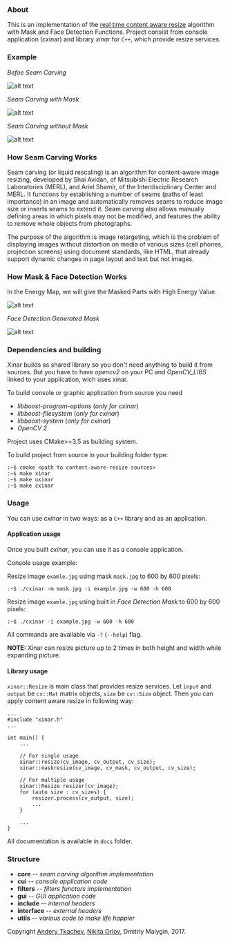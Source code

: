 ### About
This is an implementation of the 
[real time content aware resize](https://link.springer.com/article/10.1007/s11432-009-0041-9)
algorithm with Mask and Face Detection Functions.
Project consist from console application (cxinar) and library *xinar* for ```C++```, which provide resize services.

### Example
*Befoe Seam Carving*

![alt text](example/vie.jpg)

*Seam Carving with Mask*

![alt text](example/a.jpg)

*Seam Carving without Mask*

![alt text](example/a2.jpg)
### How Seam Carving Works
Seam carving (or liquid rescaling) is an algorithm for content-aware image resizing, developed by Shai Avidan, of Mitsubishi Electric Research Laboratories (MERL), and Ariel Shamir, of the Interdisciplinary Center and MERL. It functions by establishing a number of seams (paths of least importance) in an image and automatically removes seams to reduce image size or inserts seams to extend it. Seam carving also allows manually defining areas in which pixels may not be modified, and features the ability to remove whole objects from photographs.

The purpose of the algorithm is image retargeting, which is the problem of displaying images without distortion on media of various sizes (cell phones, projection screens) using document standards, like HTML, that already support dynamic changes in page layout and text but not images.

### How Mask & Face Detection Works
In the Energy Map, we will give the Masked Parts with High Energy Value.

![alt text](example/ab.jpg)

*Face Detection Generated Mask*

![alt text](example/cao.jpg)


### Dependencies and building

Xinar builds as shared library so you don't need anything to build it from sources.
But you have to have *opencv2* on your PC and *OpenCV_LIBS* linked to your application, wich uses xinar. 

To build console or graphic application from source you need
* *libboost-program-options* (*only for cxinar*)
* *libboost-filesystem* (*only for cxinar*)
* *libboost-system* (*only for cxinar*)
* *OpenCV 2*

Project uses CMake>=3.5 as building system.

To build project from source in your building folder type:

```
:~$ cmake <path to content-aware-resize sources>
:~$ make xinar
:~$ make uxinar
:~$ make cxinar
```

### Usage
You can use *cxinar* in two ways: as a ```C++``` library and as an application.


#### Application usage
Once you built *cxinar*, you can use it as a console application.

Console usage example:

Resize image ```examle.jpg``` using mask ```mask.jpg``` to 600 by 600 pixels:

```
:~$ ./cxinar -m mask.jpg -i example.jpg -w 600 -h 600
```

Resize image ```examle.jpg``` using built in *Face Detection Mask* to 600 by 600 pixels:

```
:~$ ./cxinar -i example.jpg -w 600 -h 600
```

All commands are available via ``` -? ``` (```--help```) flag.


**NOTE:** Xinar can resize picture up to 2 times in both height and width 
while expanding picture.

#### Library usage

```xinar::Resize``` is main class that provides resize services.
Let ```input``` and ```output``` be ```cv::Mat``` matrix objects,
 ```size``` be ```cv::Size``` object.
Then you can apply content aware resize in following way: 

```
...
#include "xinar.h"
...

int main() {
    ...

    // For single usage
    xinar::resize(cv_image, cv_output, cv_size);
    xinar::maskresize(cv_image, cv_mask, cv_output, cv_size);
    
    // For multiple usage
    xinar::Resize resizer(cv_image);
    for (auto size : cv_sizes) {
        resizer.process(cv_output, size);
        ...
    }

    ...
}

```

All documentation is available in ```docs``` folder.

### Structure

* **core** -- *seam carving algorithm implementation*
* **cui** -- *console application code*
* **filters** -- *filters functors implementation*
* **gui** -- *GUI application code*
* **include** -- *internal headers*
* **interface** -- *external headers*
* **utils** -- *various code to make life happier*

Copyright [Andery Tkachev](https://github.com/Andrey-Tkachev), 
[Nikita Orlov](https://github.com/acerikfy), Dmitriy Malygin, 2017.

